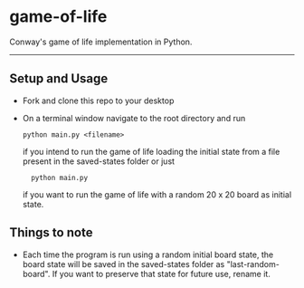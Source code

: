 # game-of-life
Conway's game of life implementation in Python.

---

## Setup and Usage
- Fork and clone this repo to your desktop
- On a terminal window navigate to the root directory and run

      python main.py <filename>

  if you intend to run the game of life loading the initial state from a file present in the saved-states folder or just
  
        python main.py
        
  if you want to run the game of life with a random 20 x 20 board as initial state.
	
## Things to note
- Each time the program is run using a random initial board state, the board state will be saved in the saved-states folder as "last-random-board". If you want to preserve that state for future use, rename it.
